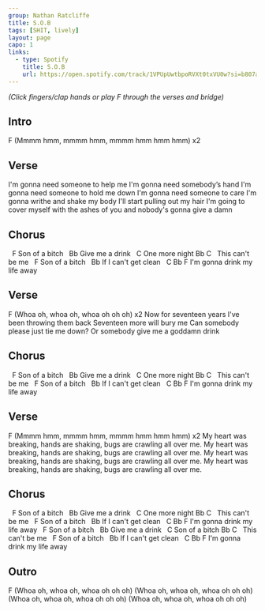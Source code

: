 ```yaml
---
group: Nathan Ratcliffe
title: S.O.B
tags: [SHIT, lively]
layout: page
capo: 1
links: 
  - type: Spotify
    title: S.O.B
    url: https://open.spotify.com/track/1VPUpUwtbpoRVXt0txVU0w?si=b807a739cfca4e2f
---
```


*(Click fingers/clap hands or play F through the verses and bridge)*

## Intro

F
(Mmmm hmm, mmmm hmm, mmmm hmm hmm hmm) x2

## Verse

I'm gonna need someone to help me
I'm gonna need somebody’s hand
I'm gonna need someone to hold me down
I'm gonna need someone to care
I'm gonna writhe and shake my body
I'll start pulling out my hair
I'm going to cover myself with the ashes of you and nobody's gonna give a damn

## Chorus

&nbsp;             F
Son of a bitch
&nbsp;               Bb
Give me a drink
&nbsp;              C
One more night
Bb                  C
&nbsp;  This can't be me
&nbsp;              F
Son of a bitch
&nbsp;                    Bb
If I can't get clean
&nbsp;             C              Bb        F
I'm gonna drink my life away

## Verse

F
(Whoa oh, whoa oh, whoa oh oh oh) x2
Now for seventeen years I've been throwing them back
Seventeen more will bury me
Can somebody please just tie me down?
Or somebody give me a goddamn drink

## Chorus

&nbsp;             F
Son of a bitch
&nbsp;                Bb
Give me a drink
&nbsp;              C
One more night
Bb                 C
&nbsp;  This can't be me
&nbsp;               F
Son of a bitch
&nbsp;                    Bb
If I can't get clean
&nbsp;            C               Bb        F
I'm gonna drink my life away

## Verse

F
(Mmmm hmm, mmmm hmm, mmmm hmm hmm hmm) x2
My heart was breaking, hands are shaking, bugs are crawling all over me.
My heart was breaking, hands are shaking, bugs are crawling all over me.
My heart was breaking, hands are shaking, bugs are crawling all over me.
My heart was breaking, hands are shaking, bugs are crawling all over me.

## Chorus

&nbsp;              F
Son of a bitch
&nbsp;               Bb
Give me a drink
&nbsp;              C
One more night
Bb                  C
&nbsp;  This can't be me
&nbsp;             F
Son of a bitch
&nbsp;                    Bb
If I can't get clean
&nbsp;             C              Bb        F
I'm gonna drink my life away
&nbsp;              F
Son of a bitch
&nbsp;              Bb
Give me a drink
&nbsp;              C
Son of a bitch
Bb               C
&nbsp;  This can't be me
&nbsp;              F
Son of a bitch
&nbsp;                    Bb
If I can't get clean
&nbsp;             C             Bb        F
I'm gonna drink my life away

## Outro

F
(Whoa oh, whoa oh, whoa oh oh oh)
(Whoa oh, whoa oh, whoa oh oh oh)
(Whoa oh, whoa oh, whoa oh oh oh)
(Whoa oh, whoa oh, whoa oh oh oh)


